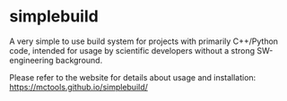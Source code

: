 # simplebuild

A very simple to use build system for projects with primarily C++/Python code,
intended for usage by scientific developers without a strong SW-engineering
background.

Please refer to the website for details about usage and installation:
https://mctools.github.io/simplebuild/
